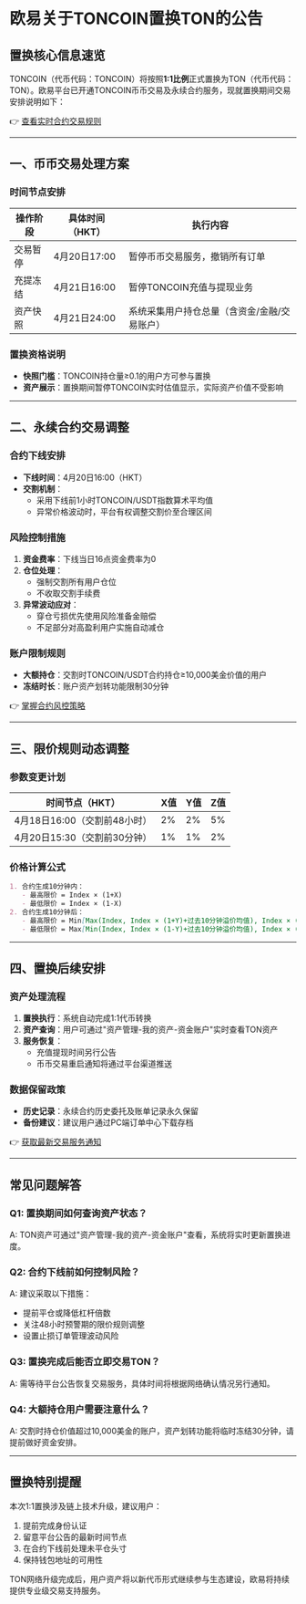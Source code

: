 # 欧易关于TONCOIN置换TON的公告

## 置换核心信息速览
TONCOIN（代币代码：TONCOIN）将按照**1:1比例**正式置换为TON（代币代码：TON）。欧易平台已开通TONCOIN币币交易及永续合约服务，现就置换期间交易安排说明如下：

👉 [查看实时合约交易规则](https://bit.ly/okx_welcome)

---

## 一、币币交易处理方案

### 时间节点安排
| 操作阶段 | 具体时间（HKT） | 执行内容 |
|---------|----------------|---------|
| 交易暂停 | 4月20日17:00 | 暂停币币交易服务，撤销所有订单 |
| 充提冻结 | 4月21日16:00 | 暂停TONCOIN充值与提现业务 |
| 资产快照 | 4月21日24:00 | 系统采集用户持仓总量（含资金/金融/交易账户） |

### 置换资格说明
- **快照门槛**：TONCOIN持仓量≥0.1的用户方可参与置换
- **资产展示**：置换期间暂停TONCOIN实时估值显示，实际资产价值不受影响

---

## 二、永续合约交易调整

### 合约下线安排
- **下线时间**：4月20日16:00（HKT）
- **交割机制**：
  - 采用下线前1小时TONCOIN/USDT指数算术平均值
  - 异常价格波动时，平台有权调整交割价至合理区间

### 风险控制措施
1. **资金费率**：下线当日16点资金费率为0
2. **仓位处理**：
   - 强制交割所有用户仓位
   - 不收取交割手续费
3. **异常波动应对**：
   - 穿仓亏损优先使用风险准备金赔偿
   - 不足部分对高盈利用户实施自动减仓

### 账户限制规则
- **大额持仓**：交割时TONCOIN/USDT合约持仓≥10,000美金价值的用户
- **冻结时长**：账户资产划转功能限制30分钟

👉 [掌握合约风控策略](https://bit.ly/okx_welcome)

---

## 三、限价规则动态调整

### 参数变更计划
| 时间节点（HKT） | X值 | Y值 | Z值 |
|----------------|-----|-----|-----|
| 4月18日16:00（交割前48小时） | 2% | 2% | 5% |
| 4月20日15:30（交割前30分钟） | 1% | 1% | 2% |

### 价格计算公式
```markdown
1. 合约生成10分钟内：
   - 最高限价 = Index × (1+X)
   - 最低限价 = Index × (1-X)
2. 合约生成10分钟后：
   - 最高限价 = Min[Max(Index, Index × (1+Y)+过去10分钟溢价均值), Index × (1+Z)]
   - 最低限价 = Max[Min(Index, Index × (1-Y)+过去10分钟溢价均值), Index × (1-Z)]
```

---

## 四、置换后续安排

### 资产处理流程
1. **置换执行**：系统自动完成1:1代币转换
2. **资产查询**：用户可通过"资产管理-我的资产-资金账户"实时查看TON资产
3. **服务恢复**：
   - 充值提现时间另行公告
   - 币币交易重启通知将通过平台渠道推送

### 数据保留政策
- **历史记录**：永续合约历史委托及账单记录永久保留
- **备份建议**：建议用户通过PC端订单中心下载存档

👉 [获取最新交易服务通知](https://bit.ly/okx_welcome)

---

## 常见问题解答

### Q1: 置换期间如何查询资产状态？
A: TON资产可通过"资产管理-我的资产-资金账户"查看，系统将实时更新置换进度。

### Q2: 合约下线前如何控制风险？
A: 建议采取以下措施：
- 提前平仓或降低杠杆倍数
- 关注48小时预警期的限价规则调整
- 设置止损订单管理波动风险

### Q3: 置换完成后能否立即交易TON？
A: 需等待平台公告恢复交易服务，具体时间将根据网络确认情况另行通知。

### Q4: 大额持仓用户需要注意什么？
A: 交割时持仓价值超过10,000美金的账户，资产划转功能将临时冻结30分钟，请提前做好资金安排。

---

## 置换特别提醒
本次1:1置换涉及链上技术升级，建议用户：
1. 提前完成身份认证
2. 留意平台公告的最新时间节点
3. 在合约下线前处理未平仓头寸
4. 保持钱包地址的可用性

TON网络升级完成后，用户资产将以新代币形式继续参与生态建设，欧易将持续提供专业级交易支持服务。